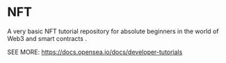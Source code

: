 # NFT
A very basic NFT tutorial repository for absolute beginners in the world of Web3 and smart contracts .

SEE MORE:
https://docs.opensea.io/docs/developer-tutorials
